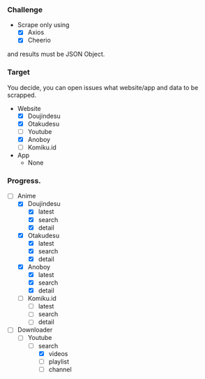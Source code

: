 ### Challenge
- Scrape only using
  - [x] Axios
  - [x] Cheerio

and results must be JSON Object.

### Target
You decide, you can open issues what website/app and data to be scrapped.
- Website
  - [x] Doujindesu
  - [x] Otakudesu
  - [ ] Youtube
  - [x] Anoboy
  - [ ] Komiku.id
- App
  - None

### Progress.
- [ ] Anime
  - [x] Doujindesu
    - [x] latest
    - [x] search
    - [x] detail
  - [x] Otakudesu
    - [x] latest
    - [x] search
    - [x] detail
  - [x] Anoboy
    - [x] latest
    - [x] search
    - [x] detail
  - [ ] Komiku.id
    - [ ] latest
    - [ ] search
    - [ ] detail
- [ ] Downloader
  - [ ] Youtube
    - [ ] search
      - [x] videos
      - [ ] playlist
      - [ ] channel
